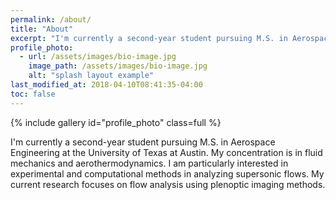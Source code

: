 ```yaml
---
permalink: /about/
title: "About"
excerpt: "I'm currently a second-year student pursuing M.S. in Aerospace Engineering at the University of Texas at Austin."
profile_photo:
  - url: /assets/images/bio-image.jpg
    image_path: /assets/images/bio-image.jpg
    alt: "splash layout example"
last_modified_at: 2018-04-10T08:41:35-04:00
toc: false
---
```


{% include gallery id="profile_photo" class=full %}

I'm currently a second-year student pursuing M.S. in Aerospace Engineering at the University of Texas at Austin. My concentration is in fluid mechanics and aerothermodynamics. I am particularly interested in experimental and computational methods in analyzing supersonic flows. My current research focuses on flow analysis using plenoptic imaging methods.


